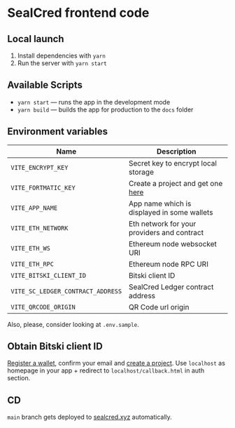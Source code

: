 # SealCred frontend code

## Local launch

1. Install dependencies with `yarn`
2. Run the server with `yarn start`

## Available Scripts

- `yarn start` — runs the app in the development mode
- `yarn build` — builds the app for production to the `docs` folder

## Environment variables

| Name                              | Description                                                           |
| --------------------------------- | --------------------------------------------------------------------- |
| `VITE_ENCRYPT_KEY`                | Secret key to encrypt local storage                                   |
| `VITE_FORTMATIC_KEY`              | Create a project and get one [here](https://dashboard.fortmatic.com/) |
| `VITE_APP_NAME`                   | App name which is displayed in some wallets                           |
| `VITE_ETH_NETWORK`                | Eth network for your providers and contract                           |
| `VITE_ETH_WS`                     | Ethereum node websocket URI                                           |
| `VITE_ETH_RPC`                    | Ethereum node RPC URI                                                 |
| `VITE_BITSKI_CLIENT_ID`           | Bitski client ID                                                      |
| `VITE_SC_LEDGER_CONTRACT_ADDRESS` | SealCred Ledger contract address                                      |
| `VITE_QRCODE_ORIGIN`              | QR Code url origin                                                    |

Also, please, consider looking at `.env.sample`.

## Obtain Bitski client ID

[Register a wallet](https://wallet.bitski.com/), confirm your email and [create a project](https://developer.bitski.com/). Use `localhost` as homepage in your app + redirect to `localhost/callback.html` in auth section.

## CD

`main` branch gets deployed to [sealcred.xyz](https://sealcred.xyz) automatically.
